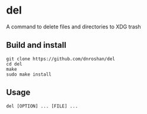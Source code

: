 # del
A command to delete files and directories to XDG trash

## Build and install
```
git clone https://github.com/dnroshan/del
cd del
make
sudo make install
```
## Usage
```
del [OPTION] ... [FILE] ...
```
